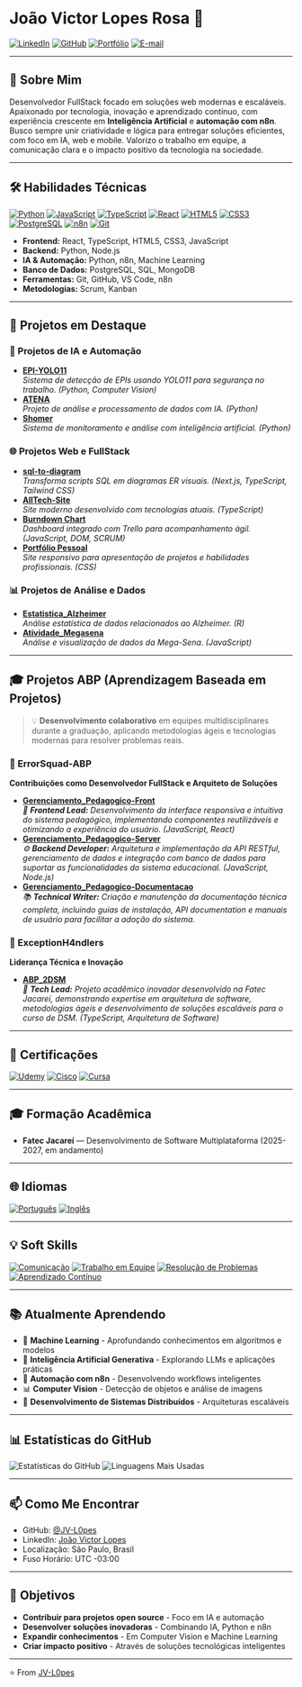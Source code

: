 # João Victor Lopes Rosa 👋

[![LinkedIn](https://img.shields.io/badge/LinkedIn-0077B5?style=flat&logo=linkedin&logoColor=white)](https://br.linkedin.com/in/jv-l0pes)
[![GitHub](https://img.shields.io/badge/GitHub-181717?style=flat&logo=github&logoColor=white)](https://github.com/JV-L0pes)
[![Portfólio](https://img.shields.io/badge/Portf%C3%B3lio-222222?style=flat&logo=google-chrome&logoColor=white)](https://jv-l0pes.github.io)
[![E-mail](https://img.shields.io/badge/E--mail-joaovlr9@gmail.com-red?style=flat&logo=gmail&logoColor=white)](mailto:joaovlr9@gmail.com)

---

## 🎯 Sobre Mim

Desenvolvedor FullStack focado em soluções web modernas e escaláveis. Apaixonado por tecnologia, inovação e aprendizado contínuo, com experiência crescente em **Inteligência Artificial** e **automação com n8n**. Busco sempre unir criatividade e lógica para entregar soluções eficientes, com foco em IA, web e mobile. Valorizo o trabalho em equipe, a comunicação clara e o impacto positivo da tecnologia na sociedade.

---

## 🛠️ Habilidades Técnicas

[![Python](https://img.shields.io/badge/Python-3776AB?style=flat&logo=python&logoColor=white)]()
[![JavaScript](https://img.shields.io/badge/JavaScript-F7DF1E?style=flat&logo=javascript&logoColor=black)]()
[![TypeScript](https://img.shields.io/badge/TypeScript-007ACC?style=flat&logo=typescript&logoColor=white)]()
[![React](https://img.shields.io/badge/React-20232A?style=flat&logo=react&logoColor=61DAFB)]()
[![HTML5](https://img.shields.io/badge/HTML5-E34F26?style=flat&logo=html5&logoColor=white)]()
[![CSS3](https://img.shields.io/badge/CSS3-1572B6?style=flat&logo=css3&logoColor=white)]()
[![PostgreSQL](https://img.shields.io/badge/PostgreSQL-336791?style=flat&logo=postgresql&logoColor=white)]()
[![n8n](https://img.shields.io/badge/n8n-FF6B6B?style=flat&logo=n8n&logoColor=white)]()
[![Git](https://img.shields.io/badge/Git-F05032?style=flat&logo=git&logoColor=white)]()

- **Frontend:** React, TypeScript, HTML5, CSS3, JavaScript
- **Backend:** Python, Node.js
- **IA & Automação:** Python, n8n, Machine Learning
- **Banco de Dados:** PostgreSQL, SQL, MongoDB
- **Ferramentas:** Git, GitHub, VS Code, n8n
- **Metodologias:** Scrum, Kanban

---

## 🚀 Projetos em Destaque

### 🤖 Projetos de IA e Automação
- [**EPI-YOLO11**](https://github.com/JV-L0pes/EPI-YOLO11)  
  _Sistema de detecção de EPIs usando YOLO11 para segurança no trabalho. (Python, Computer Vision)_
- [**ATENA**](https://github.com/JV-L0pes/ATENA)  
  _Projeto de análise e processamento de dados com IA. (Python)_
- [**Shomer**](https://github.com/JV-L0pes/Shomer)  
  _Sistema de monitoramento e análise com inteligência artificial. (Python)_

### 🌐 Projetos Web e FullStack
- [**sql-to-diagram**](https://github.com/JV-L0pes/sql-to-diagram)  
  _Transforma scripts SQL em diagramas ER visuais. (Next.js, TypeScript, Tailwind CSS)_
- [**AllTech-Site**](https://github.com/JV-L0pes/AllTech-Site)  
  _Site moderno desenvolvido com tecnologias atuais. (TypeScript)_
- [**Burndown Chart**](https://github.com/JV-L0pes/burndown-chart)  
  _Dashboard integrado com Trello para acompanhamento ágil. (JavaScript, DOM, SCRUM)_
- [**Portfólio Pessoal**](https://github.com/JV-L0pes/JV-L0pes.github.io)  
  _Site responsivo para apresentação de projetos e habilidades profissionais. (CSS)_

### 📊 Projetos de Análise e Dados
- [**Estatistica_Alzheimer**](https://github.com/JV-L0pes/Estatistica_Alzheimer)  
  _Análise estatística de dados relacionados ao Alzheimer. (R)_
- [**Atividade_Megasena**](https://github.com/JV-L0pes/Atividade-Megasena)  
  _Análise e visualização de dados da Mega-Sena. (JavaScript)_

---

## 🎓 Projetos ABP (Aprendizagem Baseada em Projetos)

> 💡 **Desenvolvimento colaborativo** em equipes multidisciplinares durante a graduação, aplicando metodologias ágeis e tecnologias modernas para resolver problemas reais.

### 🏫 ErrorSquad-ABP
**Contribuições como Desenvolvedor FullStack e Arquiteto de Soluções**

- [**Gerenciamento_Pedagogico-Front**](https://github.com/ErrorSquad-ABP/Gerenciamento_Pedagogico-Front)  
  _🎨 **Frontend Lead:** Desenvolvimento da interface responsiva e intuitiva do sistema pedagógico, implementando componentes reutilizáveis e otimizando a experiência do usuário. (JavaScript, React)_
- [**Gerenciamento_Pedagogico-Server**](https://github.com/ErrorSquad-ABP/Gerenciamento_Pedagogico-Server)  
  _⚙️ **Backend Developer:** Arquitetura e implementação da API RESTful, gerenciamento de dados e integração com banco de dados para suportar as funcionalidades do sistema educacional. (JavaScript, Node.js)_
- [**Gerenciamento_Pedagogico-Documentacao**](https://github.com/ErrorSquad-ABP/Gerenciamento_Pedagogico-Documentacao)  
  _📚 **Technical Writer:** Criação e manutenção da documentação técnica completa, incluindo guias de instalação, API documentation e manuais de usuário para facilitar a adoção do sistema._

### 🚀 ExceptionH4ndlers
**Liderança Técnica e Inovação**

- [**ABP_2DSM**](https://github.com/ExceptionH4ndlers/ABP_2DSM)  
  _🌟 **Tech Lead:** Projeto acadêmico inovador desenvolvido na Fatec Jacareí, demonstrando expertise em arquitetura de software, metodologias ágeis e desenvolvimento de soluções escaláveis para o curso de DSM. (TypeScript, Arquitetura de Software)_

---

## 📜 Certificações

[![Udemy](https://img.shields.io/badge/Udemy-Git%20e%20GitHub-A435F0?style=flat&logo=udemy&logoColor=white)](https://github.com/JV-L0pes/Certificados)
[![Cisco](https://img.shields.io/badge/Cisco-Linux%20Unhatched-1BA0D7?style=flat&logo=cisco&logoColor=white)](https://github.com/JV-L0pes/Certificados)
[![Cursa](https://img.shields.io/badge/Cursa-Git%20Fundamentos-00C4CC?style=flat)](https://github.com/JV-L0pes/Certificados)

---

## 🎓 Formação Acadêmica
- **Fatec Jacareí** — Desenvolvimento de Software Multiplataforma (2025-2027, em andamento)

---

## 🌐 Idiomas

[![Português](https://img.shields.io/badge/Portugu%C3%AAs-Nativo-green?style=flat)]()
[![Inglês](https://img.shields.io/badge/Ingl%C3%AAs-Avan%C3%A7ado-blue?style=flat)]()

---

## 💡 Soft Skills

[![Comunicação](https://img.shields.io/badge/Comunica%C3%A7%C3%A3o%20eficaz-FFD700?style=flat)]()
[![Trabalho em Equipe](https://img.shields.io/badge/Trabalho%20em%20Equipe-00BFFF?style=flat)]()
[![Resolução de Problemas](https://img.shields.io/badge/Resolu%C3%A7%C3%A3o%20de%20Problemas-FF69B4?style=flat)]()
[![Aprendizado Contínuo](https://img.shields.io/badge/Aprendizado%20Cont%C3%ADnuo-32CD32?style=flat)]()

---

## 📚 Atualmente Aprendendo
- 🤖 **Machine Learning** - Aprofundando conhecimentos em algoritmos e modelos
- 🧠 **Inteligência Artificial Generativa** - Explorando LLMs e aplicações práticas
- 🔧 **Automação com n8n** - Desenvolvendo workflows inteligentes
- 📊 **Computer Vision** - Detecção de objetos e análise de imagens
- 🔄 **Desenvolvimento de Sistemas Distribuídos** - Arquiteturas escaláveis

---

## 📊 Estatísticas do GitHub
![Estatísticas do GitHub](https://github-readme-stats.vercel.app/api?username=JV-L0pes&show_icons=true&theme=radical)
![Linguagens Mais Usadas](https://github-readme-stats.vercel.app/api/top-langs/?username=JV-L0pes&layout=compact&theme=radical)

---

## 📫 Como Me Encontrar
- GitHub: [@JV-L0pes](https://github.com/JV-L0pes)
- LinkedIn: [João Victor Lopes](https://www.linkedin.com/in/jv-l0pes/)
- Localização: São Paulo, Brasil
- Fuso Horário: UTC -03:00

---

## 🎯 Objetivos
- **Contribuir para projetos open source** - Foco em IA e automação
- **Desenvolver soluções inovadoras** - Combinando IA, Python e n8n
- **Expandir conhecimentos** - Em Computer Vision e Machine Learning
- **Criar impacto positivo** - Através de soluções tecnológicas inteligentes

---
⭐️ From [JV-L0pes](https://github.com/JV-L0pes)
